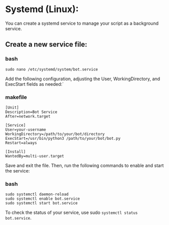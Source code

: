 # Systemd (Linux):
You can create a systemd service to manage your script as a background service.

## Create a new service file:

### bash
```
sudo nano /etc/systemd/system/bot.service
```

Add the following configuration, adjusting the User, WorkingDirectory, and ExecStart fields as needed:`

### makefile
```
[Unit]
Description=Bot Service
After=network.target

[Service]
User=your-username
WorkingDirectory=/path/to/your/bot/directory
ExecStart=/usr/bin/python3 /path/to/your/bot/bot.py
Restart=always

[Install]
WantedBy=multi-user.target
```

Save and exit the file. Then, run the following commands to enable and start the service:


### bash
```
sudo systemctl daemon-reload
sudo systemctl enable bot.service
sudo systemctl start bot.service
```

To check the status of your service, use sudo `systemctl status bot.service`.